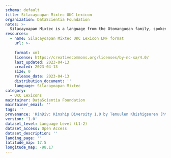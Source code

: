 ```yaml
---
schema: default
title: Silacayoapan Mixtec UKC Lexicon
organization: DataScientia Foundation
notes: >-
  Silacayoapan Mixtec is a language from the Otomanguean family, spoken in North America. The UKC Lexicon of Silacayoapan Mixtec is represented as a lexico-semantic network. It consists of words, word senses, synsets, as well as sense-level and synset-level relationships.
resources:
  - name: Silacayoapan Mixtec UKC Lexicon LMF format
    url: >-
      
    format: xml
    license: https://creativecommons.org/licenses/by-nc-sa/4.0/
    last_updated: 2023-04-13
    created: 2023-04-13
    size: 0
    release_date: 2023-04-13
    distribution_document: ''
    language: Silacayoapan Mixtec
category:
  - UKC Lexicons
maintainer: DataScientia Foundation
maintainer_email: ''
tags: ''
provenance: 'KinDiv: Kinship Diversity 1.0 by Temuulen Khishigsuren (http://ukc.disi.unitn.it/index.php/kinship/); Princeton WordNet 2.1 by Princeton University (https://wordnet.princeton.edu)'
version: '1.0'
dataset_level: Language Level (L1-2)
dataset_access: Open Access
dataset_description: ''
landing_page: ''
latitude_map: 17.5
longitude_map: -98.17
---
```

